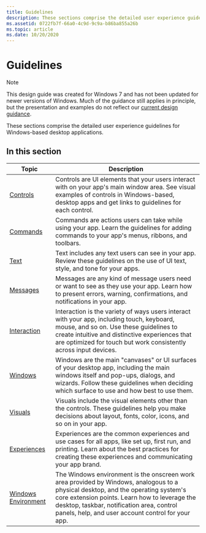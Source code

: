 ```yaml
---
title: Guidelines
description: These sections comprise the detailed user experience guidelines for Windows-based desktop applications.
ms.assetid: 0722fb7f-66a0-4c9d-9c9a-b86ba855a26b
ms.topic: article
ms.date: 10/20/2020
---
```


# Guidelines

> [!NOTE]
> This design guide was created for Windows 7 and has not been updated for newer versions of Windows. Much of the guidance still applies in principle, but the presentation and examples do not reflect our [current design guidance](https://docs.microsoft.com/windows/uwp/design/).

These sections comprise the detailed user experience guidelines for Windows-based desktop applications.

## In this section



| Topic                                                     | Description                                                                                                                                                                                                                                                                                      |
|-----------------------------------------------------------|--------------------------------------------------------------------------------------------------------------------------------------------------------------------------------------------------------------------------------------------------------------------------------------------------|
| [Controls](controls.md)<br/>                       | Controls are UI elements that your users interact with on your app's main window area. See visual examples of controls in Windows-based, desktop apps and get links to guidelines for each control.<br/>                                                                                   |
| [Commands](commands.md)<br/>                       | Commands are actions users can take while using your app. Learn the guidelines for adding commands to your app's menus, ribbons, and toolbars.<br/>                                                                                                                                        |
| [Text](text.md)<br/>                               | Text includes any text users can see in your app. Review these guidelines on the use of UI text, style, and tone for your apps. <br/>                                                                                                                                                      |
| [Messages](messages.md)<br/>                       | Messages are any kind of message users need or want to see as they use your app. Learn how to present errors, warning, confirmations, and notifications in your app.<br/>                                                                                                                  |
| [Interaction](interaction.md)<br/>                 | Interaction is the variety of ways users interact with your app, including touch, keyboard, mouse, and so on. Use these guidelines to create intuitive and distinctive experiences that are optimized for touch but work consistently across input devices.<br/>                           |
| [Windows](windows.md)<br/>                         | Windows are the main "canvases" or UI surfaces of your desktop app, including the main windows itself and pop-ups, dialogs, and wizards. Follow these guidelines when deciding which surface to use and how best to use them.<br/>                                                         |
| [Visuals](visuals.md)<br/>                         | Visuals include the visual elements other than the controls. These guidelines help you make decisions about layout, fonts, color, icons, and so on in your app.<br/>                                                                                                                       |
| [Experiences](experiences.md)<br/>                 | Experiences are the common experiences and use cases for all apps, like set up, first run, and printing. Learn about the best practices for creating these experiences and communicating your app brand.<br/>                                                                              |
| [Windows Environment](windows-environment.md)<br/> | The Windows environment is the onscreen work area provided by Windows, analogous to a physical desktop, and the operating system's core extension points. Learn how to leverage the desktop, taskbar, notification area, control panels, help, and user account control for your app.<br/> |



 

 

 





